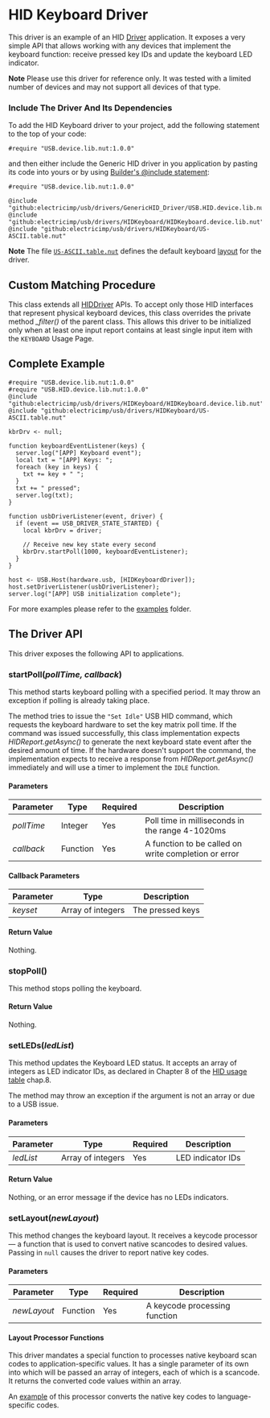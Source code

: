 # HID Keyboard Driver #

This driver is an example of an HID [Driver](../GenericHID_Driver/README.md) application. It exposes a very simple API that allows working with any devices that implement the keyboard function: receive pressed key IDs and update the keyboard LED indicator.

**Note** Please use this driver for reference only. It was tested with a limited number of devices and may not support all devices of that type.

### Include The Driver And Its Dependencies ###

To add the HID Keyboard driver to your project, add the following statement to the top of your code:

```squirrel
#require "USB.device.lib.nut:1.0.0"
```

and then either include the Generic HID driver in you application by pasting its code into yours or by using [Builder's @include statement](https://github.com/electricimp/builder#include):

```squirrel
#require "USB.device.lib.nut:1.0.0"

@include "github:electricimp/usb/drivers/GenericHID_Driver/USB.HID.device.lib.nut"
@include "github:electricimp/usb/drivers/HIDKeyboard/HIDKeyboard.device.lib.nut"
@include "github:electricimp/usb/drivers/HIDKeyboard/US-ASCII.table.nut"
```

**Note** The file [`US-ASCII.table.nut`](./US-ASCII.table.nut) defines the default keyboard [layout](#setlayoutnewlayout) for the driver.

## Custom Matching Procedure ##

This class extends all [HIDDriver](../GenericHID_Driver/README.md) APIs. To accept only those HID interfaces that represent physical keyboard devices, this class overrides the private method *_filter()* of the parent class. This allows this driver to be initialized only when at least one input report contains at least single input item with the `KEYBOARD` Usage Page.

## Complete Example ##

```squirrel
#require "USB.device.lib.nut:1.0.0"
#require "USB.HID.device.lib.nut:1.0.0"
@include "github:electricimp/usb/drivers/HIDKeyboard/HIDKeyboard.device.lib.nut"
@include "github:electricimp/usb/drivers/HIDKeyboard/US-ASCII.table.nut"

kbrDrv <- null;

function keyboardEventListener(keys) {
  server.log("[APP] Keyboard event");
  local txt = "[APP] Keys: ";
  foreach (key in keys) {
    txt += key + " ";
  }
  txt += " pressed";
  server.log(txt);
}

function usbDriverListener(event, driver) {
  if (event == USB_DRIVER_STATE_STARTED) {
    local kbrDrv = driver;

    // Receive new key state every second
    kbrDrv.startPoll(1000, keyboardEventListener);
  }
}

host <- USB.Host(hardware.usb, [HIDKeyboardDriver]);
host.setDriverListener(usbDriverListener);
server.log("[APP] USB initialization complete");
```

For more examples please refer to the [examples](./examples) folder.

## The Driver API ##

This driver exposes the following API to applications.

### startPoll(*pollTime, callback*) ###

This method starts keyboard polling with a specified period. It may throw an exception if polling is already taking place.

The method tries to issue the `"Set Idle"` USB HID command, which requests the keyboard hardware to set the key matrix poll time. If the command was issued
successfully, this class implementation expects *HIDReport.getAsync()* to generate the next keyboard state event after the desired amount of time. If the hardware doesn't support the command, the implementation expects to receive a response from *HIDReport.getAsync()* immediately and will use a timer to implement the `IDLE` function.

#### Parameters ####

| Parameter | Type | Required | Description |
| --- | --- | --- | --- |
| *pollTime* | Integer| Yes | Poll time in milliseconds in the range 4-1020ms |
| *callback* | Function | Yes | A function to be called on write completion or error |

#### Callback Parameters ####

| Parameter | Type | Description |
| --- | --- | --- |
| *keyset* | Array of integers | The pressed keys |

#### Return Value ####

Nothing.

### stopPoll() ###

This method stops polling the keyboard.

#### Return Value ####

Nothing.

### setLEDs(*ledList*) ###

This method updates the Keyboard LED status. It accepts an array of integers as LED indicator IDs, as declared in Chapter 8 of the [HID usage table](http://www.usb.org/developers/hidpage/Hut1_12v2.pdf) chap.8.

The method may throw an exception if the argument is not an array or due to a USB issue.

#### Parameters ####

| Parameter | Type | Required | Description |
| --- | --- | --- | --- |
| *ledList* | Array of integers | Yes | LED indicator IDs |

#### Return Value ####

Nothing, or an error message if the device has no LEDs indicators.

### setLayout(*newLayout*) ###

This method changes the keyboard layout. It receives a keycode processor &mdash; a function that is used to convert native scancodes to desired values. Passing in `null` causes the driver to report native key codes.

#### Parameters ####

| Parameter | Type | Required | Description |
| --- | --- | --- | --- |
| *newLayout* | Function | Yes | A keycode processing function |

#### Layout Processor Functions ####

This driver mandates a special function to processes native keyboard scan codes to application-specific values. It has a single parameter of its own into which will be passed an array of integers, each of which is a scancode. It returns the converted code values within an array.

An [example](./US-ASCII.table.nut) of this processor converts the native key codes to language-specific codes.
